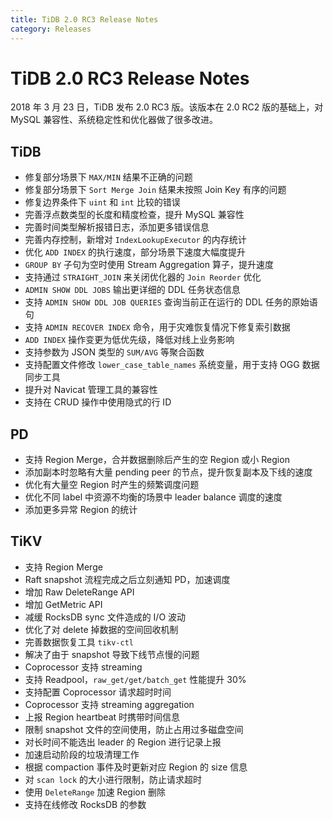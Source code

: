 ```yaml
---
title: TiDB 2.0 RC3 Release Notes
category: Releases
---
```


# TiDB 2.0 RC3 Release Notes

2018 年 3 月 23 日，TiDB 发布 2.0 RC3 版。该版本在 2.0 RC2 版的基础上，对 MySQL 兼容性、系统稳定性和优化器做了很多改进。

## TiDB

- 修复部分场景下 `MAX/MIN` 结果不正确的问题
- 修复部分场景下 `Sort Merge Join` 结果未按照 Join Key 有序的问题
- 修复边界条件下 `uint` 和 `int` 比较的错误
- 完善浮点数类型的长度和精度检查，提升 MySQL 兼容性
- 完善时间类型解析报错日志，添加更多错误信息
- 完善内存控制，新增对 `IndexLookupExecutor` 的内存统计
- 优化 `ADD INDEX` 的执行速度，部分场景下速度大幅度提升
- `GROUP BY` 子句为空时使用 Stream Aggregation 算子，提升速度
- 支持通过 `STRAIGHT_JOIN` 来关闭优化器的 `Join Reorder` 优化
- `ADMIN SHOW DDL JOBS` 输出更详细的 DDL 任务状态信息
- 支持 `ADMIN SHOW DDL JOB QUERIES` 查询当前正在运行的 DDL 任务的原始语句
- 支持 `ADMIN RECOVER INDEX` 命令，用于灾难恢复情况下修复索引数据
- `ADD INDEX` 操作变更为低优先级，降低对线上业务影响
- 支持参数为 JSON 类型的 `SUM/AVG` 等聚合函数
- 支持配置文件修改 `lower_case_table_names` 系统变量，用于支持 OGG 数据同步工具
- 提升对 Navicat 管理工具的兼容性
- 支持在 CRUD 操作中使用隐式的行 ID

## PD

- 支持 Region Merge，合并数据删除后产生的空 Region 或小 Region
- 添加副本时忽略有大量 pending peer 的节点，提升恢复副本及下线的速度
- 优化有大量空 Region 时产生的频繁调度问题
- 优化不同 label 中资源不均衡的场景中 leader balance 调度的速度
- 添加更多异常 Region 的统计

## TiKV

- 支持 Region Merge
- Raft snapshot 流程完成之后立刻通知 PD，加速调度
- 增加 Raw DeleteRange API
- 增加 GetMetric API
- 减缓 RocksDB sync 文件造成的 I/O 波动
- 优化了对 delete 掉数据的空间回收机制
- 完善数据恢复工具 `tikv-ctl`
- 解决了由于 snapshot 导致下线节点慢的问题
- Coprocessor 支持 streaming
- 支持 Readpool，`raw_get/get/batch_get` 性能提升 30%
- 支持配置 Coprocessor 请求超时时间
- Coprocessor 支持 streaming aggregation
- 上报 Region heartbeat 时携带时间信息
- 限制 snapshot 文件的空间使用，防止占用过多磁盘空间
- 对长时间不能选出 leader 的 Region 进行记录上报
- 加速启动阶段的垃圾清理工作
- 根据 compaction 事件及时更新对应 Region 的 size 信息
- 对 `scan lock` 的大小进行限制，防止请求超时
- 使用 `DeleteRange` 加速 Region 删除
- 支持在线修改 RocksDB 的参数
